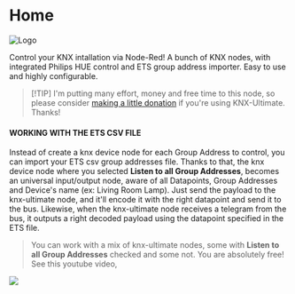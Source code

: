 # Home

![Logo](https://raw.githubusercontent.com/Supergiovane/node-red-contrib-knx-ultimate/master/img/logo-big.png)

Control your KNX intallation via Node-Red! A bunch of KNX nodes, with integrated Philips HUE control and ETS group address importer. Easy to use and highly configurable.

> \[!TIP] I'm putting many effort, money and free time to this node, so please consider [making a little donation](https://www.paypal.me/techtoday) if you're using KNX-Ultimate. Thanks!

#### WORKING WITH THE ETS CSV FILE

Instead of create a knx device node for each Group Address to control, you can import your ETS csv group addresses file. Thanks to that, the knx device node where you selected **Listen to all Group Addresses**, becomes an universal input/output node, aware of all Datapoints, Group Addresses and Device's name (ex: Living Room Lamp). Just send the payload to the knx-ultimate node, and it'll encode it with the right datapoint and send it to the bus. Likewise, when the knx-ultimate node receives a telegram from the bus, it outputs a right decoded payload using the datapoint specified in the ETS file.

> You can work with a mix of knx-ultimate nodes, some with **Listen to all Group Addresses** checked and some not. You are absolutely free! See this youtube video,

[![](https://raw.githubusercontent.com/Supergiovane/node-red-contrib-knx-ultimate/master/img/yt.png)](https://youtu.be/egRbR\_KwP9I)

